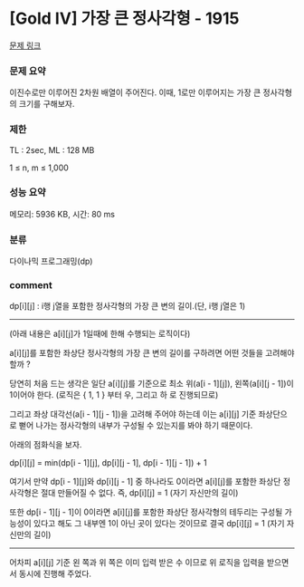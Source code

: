 
# [Gold IV] 가장 큰 정사각형 - 1915

[문제 링크](https://www.acmicpc.net/problem/1915)

### 문제 요약

<p> 이진수로만 이루어진 2차원 배열이 주어진다. 이때, 1로만 이루어지는 가장 큰 정사각형의 크기를 구해보자. </p>

### 제한

TL : 2sec, ML : 128 MB

1 ≤ n, m ≤ 1,000

### 성능 요약

메모리: 5936 KB, 시간: 80 ms

### 분류

다이나믹 프로그래밍(dp)

### comment

dp[i][j] : i행 j열을 포함한 정사각형의 가장 큰 변의 길이.(단, i행 j열은 1)

-----------------------------------------------------------------------------------------------------------------------------------------------------------------------

(아래 내용은 a[i][j]가 1일때에 한해 수행되는 로직이다)

a[i][j]를 포함한 좌상단 정사각형의 가장 큰 변의 길이를 구하려면 어떤 것들을 고려해야 할까 ?

당연히 처음 드는 생각은 일단 a[i][j]를 기준으로 최소 위(a[i - 1][j]), 왼쪽(a[i][j - 1])이 1이어야 한다. (로직은 { 1, 1 } 부터 우, 그리고 하 로 진행되므로)

그리고 좌상 대각선(a[i - 1][j - 1])을 고려해 주어야 하는데 이는 a[i][j] 기준 좌상단으로 뻗어 나가는 정사각형의 내부가 구성될 수 있는지를 봐야 하기 때문이다.

아래의 점화식을 보자.

dp[i][j] = min(dp[i - 1][j], dp[i][j - 1], dp[i - 1][j - 1]) + 1

여기서 만약 dp[i - 1][j]와 dp[i][j - 1] 중 하나라도 0이라면 a[i][j]를 포함한 좌상단 정사각형은 절대 만들어질 수 없다. 즉, dp[i][j] = 1 (자기 자신만의 길이)

또한 dp[i - 1][j - 1]이 0이라면 a[i][j]를 포함한 좌상단 정사각형의 테두리는 구성될 가능성이 있다고 해도 그 내부엔 1이 아닌 곳이 있다는 것이므로 결국 dp[i][j] = 1 (자기 자신만의 길이)

-----------------------------------------------------------------------------------------------------------------------------------------------------------------------

어차피 a[i][j] 기준 왼 쪽과 위 쪽은 이미 입력 받은 수 이므로 위 로직을 입력을 받으면서 동시에 진행해 주었다.
